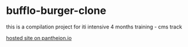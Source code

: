 # bufflo-burger-clone
this is a compilation project for iti intensive 4 months training  - cms track

[hosted site on pantheion.io](https://dev-baflfoburger.pantheonsite.io/)

